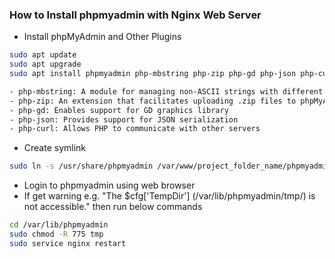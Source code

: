 ### How to Install phpmyadmin with Nginx Web Server
- Install phpMyAdmin and Other Plugins
```sh
sudo apt update
sudo apt upgrade
sudo apt install phpmyadmin php-mbstring php-zip php-gd php-json php-curl
```
```sh
- php-mbstring: A module for managing non-ASCII strings with different encodings
- php-zip: An extension that facilitates uploading .zip files to phpMyAdmin
- php-gd: Enables support for GD graphics library
- php-json: Provides support for JSON serialization
- php-curl: Allows PHP to communicate with other servers
```
- Create symlink
```sh
sudo ln -s /usr/share/phpmyadmin /var/www/project_folder_name/phpmyadmin
```
- Login to phpmyadmin using web browser
- If get warning e.g. "The $cfg['TempDir'] (/var/lib/phpmyadmin/tmp/) is not accessible." then run below commands
```sh
cd /var/lib/phpmyadmin
sudo chmod -R 775 tmp
sudo service nginx restart
```
